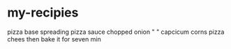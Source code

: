 # my-recipies
pizza base spreading pizza sauce
chopped onion
" "     capcicum
corns
pizza chees
then bake it for seven min

